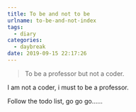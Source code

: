 ```yaml
---
title: To be and not to be
urlname: to-be-and-not-index
tags:
  - diary
categories:
  - daybreak
date: 2019-09-15 22:17:26
---
```

<!-- Hexo daybreak git vb.net 健康 博客设置 网络日志 软件列表 魔法书签 -->
<!--![图]() -->
<!--[]() -->

> To be a professor but not a coder.

<!-- more -->

I am not a coder, i must to be a professor.

Follow the todo list, go go go......